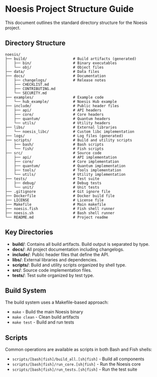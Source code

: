 # Noesis Project Structure Guide

This document outlines the standard directory structure for the Noesis project.

## Directory Structure

```
noesis/
├── build/                     # Build artifacts (generated)
│   ├── bin/                   # Binary executables
│   └── obj/                   # Object files
├── data/                      # Data files
├── docs/                      # Documentation
│   ├── changelogs/            # Release notes
│   ├── CHECKLIST.md
│   ├── CONTRIBUTING.md
│   └── SECURITY.md
├── examples/                  # Example code
│   └── hub_example/           # Noesis Hub example
├── include/                   # Public header files
│   ├── api/                   # API headers
│   ├── core/                  # Core headers
│   ├── quantum/               # Quantum headers
│   └── utils/                 # Utility headers
├── libs/                      # External libraries
│   └── noesis_libc/           # Custom libc implementation
├── logs/                      # Log files (generated)
├── scripts/                   # Build and utility scripts
│   ├── bash/                  # Bash scripts
│   └── fish/                  # Fish scripts
├── src/                       # Source code
│   ├── api/                   # API implementation
│   ├── core/                  # Core implementation
│   ├── quantum/               # Quantum implementation
│   ├── tools/                 # Tools implementation
│   └── utils/                 # Utility implementation
├── tests/                     # Test suite
│   ├── debug/                 # Debug tests
│   └── unit/                  # Unit tests
├── .gitignore                 # Git ignore file
├── Dockerfile                 # Docker build file
├── LICENSE                    # License file
├── Makefile                   # Main makefile
├── noesis.fish                # Fish shell runner
├── noesis.sh                  # Bash shell runner
└── README.md                  # Project readme
```

## Key Directories

- **build/**: Contains all build artifacts. Build output is separated by type.
- **docs/**: All project documentation including changelogs.
- **include/**: Public header files that define the API.
- **libs/**: External libraries and dependencies.
- **scripts/**: Build and utility scripts organized by shell type.
- **src/**: Source code implementation files.
- **tests/**: Test suite organized by test type.

## Build System

The build system uses a Makefile-based approach:

- `make` - Build the main Noesis binary
- `make clean` - Clean build artifacts
- `make test` - Build and run tests

## Scripts

Common operations are available as scripts in both Bash and Fish shells:

- `scripts/[bash|fish]/build_all.[sh|fish]` - Build all components
- `scripts/[bash|fish]/run_core.[sh|fish]` - Run the Noesis core
- `scripts/[bash|fish]/run_tests.[sh|fish]` - Run the test suite

